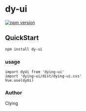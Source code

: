 # dy-ui
[![npm version](https://badge.fury.io/js/dying-ui.svg)](https://badge.fury.io/js/dying-ui)
## QuickStart
```bash
npm install dy-ui
```

### usage
```
import dyUi from 'dying-ui'
import 'dying-ui/dist/dying-ui.css'
Vue.use(dyUi)
```

### Author

Clying


